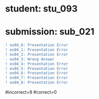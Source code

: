 # student: stu_093
# submission: sub_021

```diff
! ex04_0: Presentation Error
! ex04_1: Presentation Error
! ex04_2: Presentation Error
- ex04_3: Wrong Answer
! ex04_4: Presentation Error
! ex04_5: Presentation Error
! ex04_6: Presentation Error
! ex04_7: Presentation Error
! ex04_8: Presentation Error
```
#incorrect=9
#correct=0
